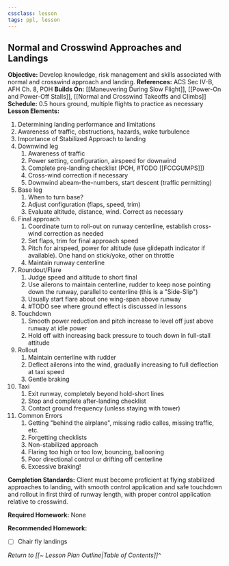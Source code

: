 ```yaml
---
cssclass: lesson
tags: ppl, lesson
---
```

## Normal and Crosswind Approaches and Landings

**Objective:** Develop knowledge, risk management and skills associated with normal and crosswind approach and landing.
**References:** ACS Sec IV-B, AFH Ch. 8, POH
**Builds On:** [[Maneuvering During Slow Flight]], [[Power-On and Power-Off Stalls]], [[Normal and Crosswind Takeoffs and Climbs]]
**Schedule:** 0.5 hours ground, multiple flights to practice as necessary
**Lesson Elements:**
1. Determining landing performance and limitations
2. Awareness of traffic, obstructions, hazards, wake turbulence
3. Importance of Stabilized Approach to landing
4. Downwind leg
	1. Awareness of traffic
	2. Power setting, configuration, airspeed for downwind
	3. Complete pre-landing checklist (POH, #TODO [[FCCGUMPS]])
	4. Cross-wind correction if necessary
	5. Downwind abeam-the-numbers, start descent (traffic permitting)
5. Base leg
	1. When to turn base?
	2. Adjust configuration (flaps, speed, trim)
	3. Evaluate altitude, distance, wind. Correct as necessary
6. Final approach
	1. Coordinate turn to roll-out on runway centerline, establish cross-wind correction as needed
	2. Set flaps, trim for final approach speed
	3. Pitch for airspeed, power for altitude (use glidepath indicator if available). One hand on stick/yoke, other on throttle
	4. Maintain runway centerline
7. Roundout/Flare
	1. Judge speed and altitude to short final
	2. Use ailerons to maintain centerline, rudder to keep nose pointing down the runway, parallel to centerline (this is a "Side-Slip")
	3. Usually start flare about one wing-span above runway
	4. #TODO see where ground effect is discussed in lessons
8. Touchdown
	1. Smooth power reduction and pitch increase to level off just above runway at idle power
	2. Hold off with increasing back pressure to touch down in full-stall attitude
9. Rollout
	1. Maintain centerline with rudder
	2. Deflect ailerons into the wind, gradually increasing to full deflection at taxi speed
	3. Gentle braking
10. Taxi
	1. Exit runway, completely beyond hold-short lines
	2. Stop and complete after-landing checklist
	3. Contact ground frequency (unless staying with tower)
11. Common Errors
	1. Getting "behind the airplane", missing radio calles, missing traffic, etc.
	2. Forgetting checklists
	3. Non-stabilized approach
	4. Flaring too high or too low, bouncing, ballooning
	5. Poor directional control or drifting off centerline
	6. Excessive braking!

**Completion Standards:** Client must become proficient at flying  stabilized approaches to landing, with smooth control application and safe touchdown and rollout in first third of runway length, with proper control application relative to crosswind.

**Required Homework:** None

**Recommended Homework:** 
- [ ] Chair fly landings

*Return to [[~ Lesson Plan Outline|Table of Contents]]^*